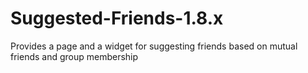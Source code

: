 Suggested-Friends-1.8.x
=======================

Provides a page and a widget for suggesting friends based on mutual friends and group membership